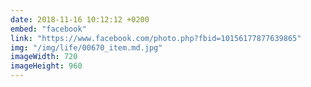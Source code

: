 ```yaml
---
date: 2018-11-16 10:12:12 +0200
embed: "facebook"
link: "https://www.facebook.com/photo.php?fbid=10156177877639865"
img: "/img/life/00670_item.md.jpg"
imageWidth: 720
imageHeight: 960
---
```

